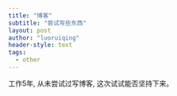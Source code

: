 ```yaml
---
title: "博客"
subtitle: "尝试写些东西"
layout: post
author: "luoruiqing"
header-style: text
tags:
  - other
---
```



工作5年, 从未尝试过写博客, 这次试试能否坚持下来。